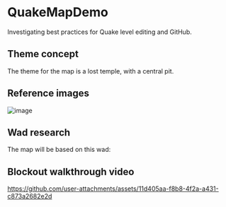 # QuakeMapDemo
Investigating best practices for Quake level editing and GitHub.

## Theme concept
The theme for the map is a lost temple, with a central pit.

## Reference images
![image](https://github.com/user-attachments/assets/b7f68140-f495-4680-bb4e-99e374e5027c)

## Wad research
The map will be based on this wad: 



## Blockout walkthrough video

https://github.com/user-attachments/assets/11d405aa-f8b8-4f2a-a431-c873a2682e2d

